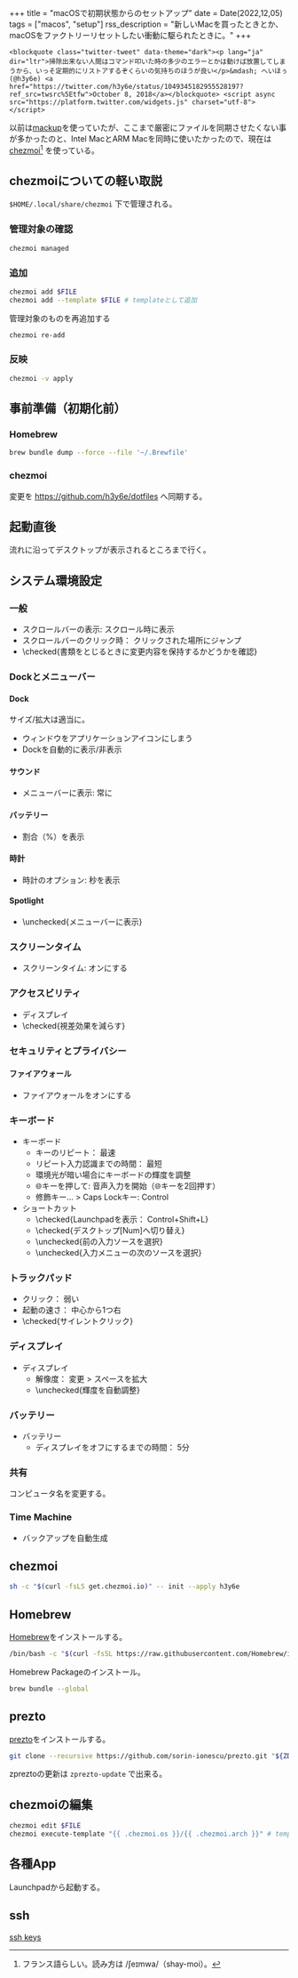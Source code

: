 +++
title = "macOSで初期状態からのセットアップ"
date = Date(2022,12,05)
tags = ["macos", "setup"]
rss_description = "新しいMacを買ったときとか、macOSをファクトリーリセットしたい衝動に駆られたときに。"
+++

~~~
<blockquote class="twitter-tweet" data-theme="dark"><p lang="ja" dir="ltr">掃除出来ない人間はコマンド叩いた時の多少のエラーとかは動けば放置してしまうから、いっそ定期的にリストアするぞくらいの気持ちのほうが良い</p>&mdash; へいほぅ (@h3y6e) <a href="https://twitter.com/h3y6e/status/1049345182955528197?ref_src=twsrc%5Etfw">October 8, 2018</a></blockquote> <script async src="https://platform.twitter.com/widgets.js" charset="utf-8"></script>
~~~

以前は[mackup](https://github.com/lra/mackup)を使っていたが、ここまで厳密にファイルを同期させたくない事が多かったのと、Intel MacとARM Macを同時に使いたかったので、現在は[chezmoi](https://github.com/twpayne/chezmoi)[^chezmoi] を使っている。

[^chezmoi]: フランス語らしい。読み方は /ʃeɪmwa/（shay-moi）。

<!-- textlint-disable ja-technical-writing/ja-no-mixed-period -->

## chezmoiについての軽い取説
`$HOME/.local/share/chezmoi` 下で管理される。

### 管理対象の確認
```sh
chezmoi managed
```

### 追加
```sh
chezmoi add $FILE
chezmoi add --template $FILE # templateとして追加
```

管理対象のものを再追加する
```sh
chezmoi re-add
```

### 反映
```sh
chezmoi -v apply
```

## 事前準備（初期化前）

### Homebrew
```sh
brew bundle dump --force --file '~/.Brewfile'
```

### chezmoi
変更を https://github.com/h3y6e/dotfiles へ同期する。


## 起動直後
流れに沿ってデスクトップが表示されるところまで行く。

## システム環境設定

### 一般
* スクロールバーの表示: スクロール時に表示
* スクロールバーのクリック時： クリックされた場所にジャンプ
* \checked{書類をとじるときに変更内容を保持するかどうかを確認}

### Dockとメニューバー
#### Dock
サイズ/拡大は適当に。
* ウィンドウをアプリケーションアイコンにしまう
* Dockを自動的に表示/非表示

#### サウンド
* メニューバーに表示: 常に

#### バッテリー
* 割合（%）を表示

#### 時計
* 時計のオプション: 秒を表示

#### Spotlight
* \unchecked{メニューバーに表示}

### スクリーンタイム
* スクリーンタイム: オンにする

### アクセスビリティ
* ディスプレイ
* \checked{視差効果を減らす}

### セキュリティとプライバシー
#### ファイアウォール
  * ファイアウォールをオンにする

### キーボード
* キーボード
  * キーのリピート： 最速
  * リピート入力認識までの時間： 最短
  * 環境光が暗い場合にキーボードの輝度を調整
  * 🌐キーを押して: 音声入力を開始（🌐キーを2回押す）
  * 修飾キー… > Caps Lockキー: Control
* ショートカット
  * \checked{Launchpadを表示： Control+Shift+L}
  * \checked{デスクトップ[Num]へ切り替え}
  * \unchecked{前の入力ソースを選択}
  * \unchecked{入力メニューの次のソースを選択}

### トラックパッド
* クリック： 弱い
* 起動の速さ： 中心から1つ右
* \checked{サイレントクリック}

### ディスプレイ
* ディスプレイ
  * 解像度： 変更 > スペースを拡大
  * \unchecked{輝度を自動調整}

### バッテリー
* バッテリー
  * ディスプレイをオフにするまでの時間： 5分

### 共有
コンピュータ名を変更する。

### Time Machine
* バックアップを自動生成

## chezmoi
```sh
sh -c "$(curl -fsLS get.chezmoi.io)" -- init --apply h3y6e
```

## Homebrew
[Homebrew](https://brew.sh/)をインストールする。
```sh
/bin/bash -c "$(curl -fsSL https://raw.githubusercontent.com/Homebrew/install/HEAD/install.sh)"
```

Homebrew Packageのインストール。
```sh
brew bundle --global
```

## prezto
[prezto](https://github.com/sorin-ionescu/prezto)をインストールする。
```sh
git clone --recursive https://github.com/sorin-ionescu/prezto.git "${ZDOTDIR:-$HOME}/.zprezto"
```
zpreztoの更新は `zprezto-update` で出来る。

## chezmoiの編集
```sh
chezmoi edit $FILE
chezmoi execute-template "{{ .chezmoi.os }}/{{ .chezmoi.arch }}" # templateのtestとdebug
```

## 各種App
Launchpadから起動する。

## ssh
[ssh keys](/ssh-keys)
